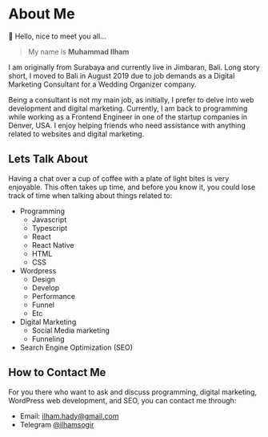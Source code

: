 # About Me

👋 Hello, nice to meet you all...
> My name is **Muhammad Ilham**

I am originally from Surabaya and currently live in Jimbaran, Bali. Long story short, I moved to Bali in August 2019 due to job demands as a Digital Marketing Consultant for a Wedding Organizer company.

Being a consultant is not my main job, as initially, I prefer to delve into web development and digital marketing. Currently, I am back to programming while working as a Frontend Engineer in one of the startup companies in Denver, USA. I enjoy helping friends who need assistance with anything related to websites and digital marketing.

## Lets Talk About

Having a chat over a cup of coffee with a plate of light bites is very enjoyable.
This often takes up time, and before you know it, you could lose track of time when talking about things related to:

- Programming
  - Javascript
  - Typescript
  - React
  - React Native
  - HTML
  - CSS
- Wordpress
  - Design
  - Develop
  - Performance
  - Funnel
  - Etc
- Digital Marketing
  - Social Media marketing
  - Funneling
- Search Engine Optimization (SEO)

## How to Contact Me

For you there who want to ask and discuss programming, digital marketing, WordPress web development, and SEO, you can contact me through:

- Email: [ilham.hady@gmail.com](mailto:ilham.hady@gmail.com)
- Telegram [@ilhamsogir](https://t.me/ilhamsogir)
